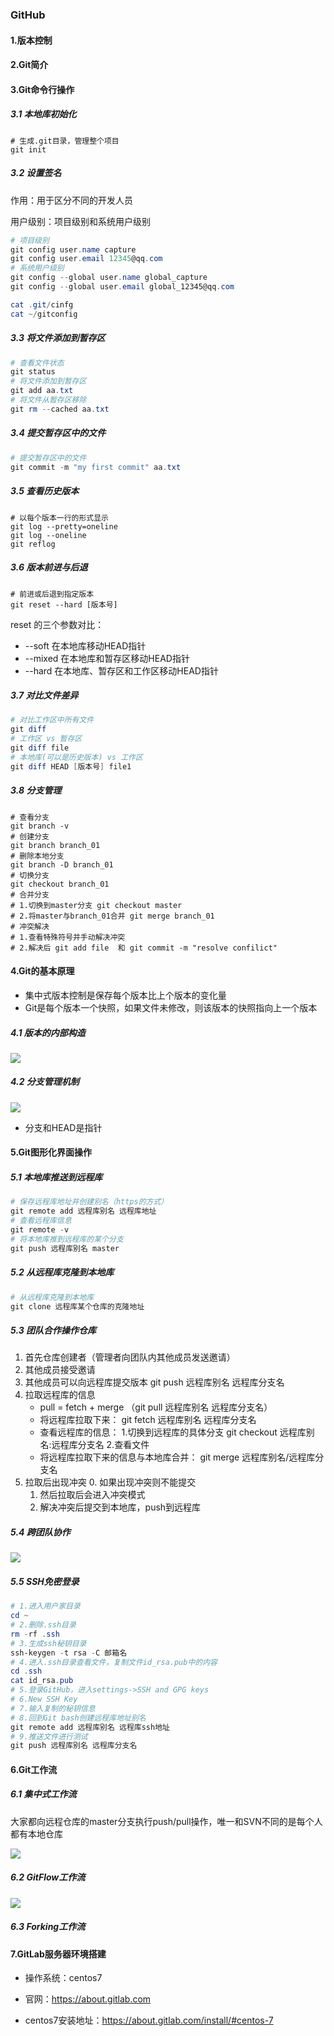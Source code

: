 ### GitHub

#### 1.版本控制

#### 2.Git简介

#### 3.Git命令行操作

##### 3.1 本地库初始化

```shell
# 生成.git目录，管理整个项目
git init
```

##### 3.2 设置签名

作用：用于区分不同的开发人员

用户级别：项目级别和系统用户级别

```powershell
# 项目级别
git config user.name capture
git config user.email 12345@qq.com
# 系统用户级别
git config --global user.name global_capture
git config --global user.email global_12345@qq.com

cat .git/cinfg
cat ~/gitconfig
```

##### 3.3 将文件添加到暂存区

```powershell
# 查看文件状态
git status
# 将文件添加到暂存区
git add aa.txt
# 将文件从暂存区移除
git rm --cached aa.txt
```

##### 3.4 提交暂存区中的文件

```powershell
# 提交暂存区中的文件
git commit -m "my first commit" aa.txt
```

##### 3.5 查看历史版本

```shell
# 以每个版本一行的形式显示
git log --pretty=oneline
git log --oneline
git reflog
```

##### 3.6 版本前进与后退

```shell
# 前进或后退到指定版本
git reset --hard [版本号]
```

reset 的三个参数对比：

- --soft 在本地库移动HEAD指针
- --mixed 在本地库和暂存区移动HEAD指针
- --hard 在本地库、暂存区和工作区移动HEAD指针

##### 3.7 对比文件差异

```powershell
# 对比工作区中所有文件
git diff
# 工作区 vs 暂存区
git diff file
# 本地库(可以是历史版本) vs 工作区
git diff HEAD [版本号] file1
```



##### 3.8 分支管理

```shell
# 查看分支
git branch -v
# 创建分支
git branch branch_01
# 删除本地分支
git branch -D branch_01
# 切换分支
git checkout branch_01
# 合并分支
# 1.切换到master分支 git checkout master
# 2.将master与branch_01合并 git merge branch_01
# 冲突解决
# 1.查看特殊符号并手动解决冲突
# 2.解决后 git add file  和 git commit -m "resolve confilict"
```



#### 4.Git的基本原理

- 集中式版本控制是保存每个版本比上个版本的变化量
- Git是每个版本一个快照，如果文件未修改，则该版本的快照指向上一个版本

##### 4.1 版本的内部构造

![](../img/GitHub/Git版本的内部构造.jpg)

##### 4.2 分支管理机制

![](../img/GitHub/Git分支管理机制.jpg)

- 分支和HEAD是指针

#### 5.Git图形化界面操作

##### 5.1 本地库推送到远程库

```powershell
# 保存远程库地址并创建别名（https的方式）
git remote add 远程库别名 远程库地址
# 查看远程库信息
git remote -v
# 将本地库推到远程库的某个分支
git push 远程库别名 master
```

##### 5.2 从远程库克隆到本地库

```powershell
# 从远程库克隆到本地库
git clone 远程库某个仓库的克隆地址
```

##### 5.3 团队合作操作仓库

1. 首先仓库创建者（管理者向团队内其他成员发送邀请）
2. 其他成员接受邀请
3. 其他成员可以向远程库提交版本 git push 远程库别名 远程库分支名
4. 拉取远程库的信息
   - pull = fetch + merge （git pull 远程库别名 远程库分支名）
   - 将远程库拉取下来：   git fetch 远程库别名 远程库分支名
   - 查看远程库的信息：   1.切换到远程库的具体分支   git checkout 远程库别名:远程库分支名  2.查看文件
   - 将远程库拉取下来的信息与本地库合并：    git merge 远程库别名/远程库分支名
5. 拉取后出现冲突
   0. 如果出现冲突则不能提交
   1. 然后拉取后会进入冲突模式
   2. 解决冲突后提交到本地库，push到远程库

##### 5.4 跨团队协作

![](../img/GitHub/Git项目跨团队协作开发.jpg)

##### 5.5 SSH免密登录

```powershell
# 1.进入用户家目录
cd ~
# 2.删除.ssh目录
rm -rf .ssh
# 3.生成ssh秘钥目录
ssh-keygen -t rsa -C 邮箱名
# 4.进入.ssh目录查看文件，复制文件id_rsa.pub中的内容
cd .ssh
cat id_rsa.pub
# 5.登录GitHub，进入settings->SSH and GPG keys
# 6.New SSH Key
# 7.输入复制的秘钥信息
# 8.回到Git bash创建远程库地址别名
git remote add 远程库别名 远程库ssh地址
# 9.推送文件进行测试
git push 远程库别名 远程库分支名
```

#### 6.Git工作流

##### 6.1 集中式工作流

大家都向远程仓库的master分支执行push/pull操作，唯一和SVN不同的是每个人都有本地仓库

![](../img/GitHub/集中式工作流.jpg)

##### 6.2 GitFlow工作流

![](../img/GitHub/GitFlow工作流.jpg)

##### 6.3 Forking工作流



#### 7.GitLab服务器环境搭建

- 操作系统：centos7

- 官网：https://about.gitlab.com
- centos7安装地址：https://about.gitlab.com/install/#centos-7



